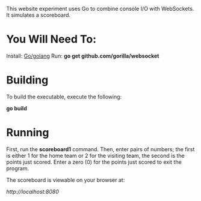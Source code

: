 This website experiment uses Go to combine console I/O with WebSockets. It simulates a scoreboard.

# You Will Need To:

Install: [Go/golang](https://code.google.com/p/go/downloads/list)
Run: <b>go get github.com/gorilla/websocket</b>

# Building

To build the executable, execute the following:

<b>go build</b>

# Running

First, run the <b>scoreboard1</b> command. Then, enter pairs of numbers; the first is either 1 for the home team or 2 for the visiting team, the second is the points just scored. Enter a zero (0) for the points just scored to exit the program.

The scoreboard is viewable on your browser at:

<i>http://localhost:8080</i>